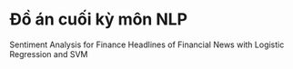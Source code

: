 # Đồ án cuối kỳ môn NLP
Sentiment Analysis for Finance Headlines of Financial News with Logistic Regression and SVM
